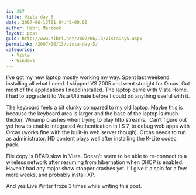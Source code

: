 ```yaml
---
id: 357
title: Vista day 5
date: 2007-06-13T21:04:45+00:00
author: Hibri Marzook
layout: post
guid: http://www.hibri.net/2007/06/13/VistaDay5.aspx
permalink: /2007/06/13/vista-day-5/
categories:
  - Vista
  - Windows
---
```

I&#8217;ve got my new laptop mostly working my way. Spent last weekend installing all what I need. I skipped VS 2005 and went straight for Orcas. Got most of the applications I need installed. The laptop came with Vista Home. I had to upgrade it to Vista Ultimate before I could do anything useful with it.

The keyboard feels a bit clunky compared to my old laptop. Maybe this is because the keyboard area is larger and the base of the laptop is much thicker. Winamp crashes when trying to play http streams.&nbsp; Can&#8217;t figure out yet how to enable Integrated Authentication in IIS 7, to debug web apps with Orcas (works fine with the built-in web server though). Orcas needs to run as administrator. HD content plays well after installing the K-Lite codec pack.

File copy is DEAD slow in Vista. Doesn&#8217;t seem to be able to re-connect to a wireless network after resuming from hibernation when DHCP is enabled. Haven&#8217;t had any major show stopper crashes yet. I&#8217;ll give it a spin for a few more weeks, and probably install XP.

And yes Live Writer froze 3 times while writing this post.